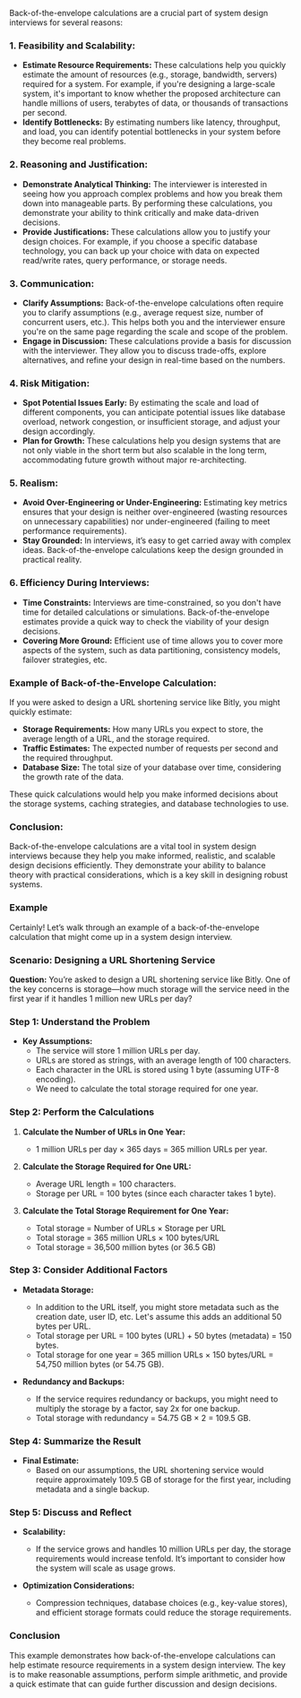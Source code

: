 Back-of-the-envelope calculations are a crucial part of system design interviews for several reasons:

### 1. **Feasibility and Scalability:**
   - **Estimate Resource Requirements:** These calculations help you quickly estimate the amount of resources (e.g., storage, bandwidth, servers) required for a system. For example, if you're designing a large-scale system, it's important to know whether the proposed architecture can handle millions of users, terabytes of data, or thousands of transactions per second.
   - **Identify Bottlenecks:** By estimating numbers like latency, throughput, and load, you can identify potential bottlenecks in your system before they become real problems.

### 2. **Reasoning and Justification:**
   - **Demonstrate Analytical Thinking:** The interviewer is interested in seeing how you approach complex problems and how you break them down into manageable parts. By performing these calculations, you demonstrate your ability to think critically and make data-driven decisions.
   - **Provide Justifications:** These calculations allow you to justify your design choices. For example, if you choose a specific database technology, you can back up your choice with data on expected read/write rates, query performance, or storage needs.

### 3. **Communication:**
   - **Clarify Assumptions:** Back-of-the-envelope calculations often require you to clarify assumptions (e.g., average request size, number of concurrent users, etc.). This helps both you and the interviewer ensure you're on the same page regarding the scale and scope of the problem.
   - **Engage in Discussion:** These calculations provide a basis for discussion with the interviewer. They allow you to discuss trade-offs, explore alternatives, and refine your design in real-time based on the numbers.

### 4. **Risk Mitigation:**
   - **Spot Potential Issues Early:** By estimating the scale and load of different components, you can anticipate potential issues like database overload, network congestion, or insufficient storage, and adjust your design accordingly.
   - **Plan for Growth:** These calculations help you design systems that are not only viable in the short term but also scalable in the long term, accommodating future growth without major re-architecting.

### 5. **Realism:**
   - **Avoid Over-Engineering or Under-Engineering:** Estimating key metrics ensures that your design is neither over-engineered (wasting resources on unnecessary capabilities) nor under-engineered (failing to meet performance requirements).
   - **Stay Grounded:** In interviews, it’s easy to get carried away with complex ideas. Back-of-the-envelope calculations keep the design grounded in practical reality.

### 6. **Efficiency During Interviews:**
   - **Time Constraints:** Interviews are time-constrained, so you don't have time for detailed calculations or simulations. Back-of-the-envelope estimates provide a quick way to check the viability of your design decisions.
   - **Covering More Ground:** Efficient use of time allows you to cover more aspects of the system, such as data partitioning, consistency models, failover strategies, etc.

### Example of Back-of-the-Envelope Calculation:
If you were asked to design a URL shortening service like Bitly, you might quickly estimate:
- **Storage Requirements:** How many URLs you expect to store, the average length of a URL, and the storage required.
- **Traffic Estimates:** The expected number of requests per second and the required throughput.
- **Database Size:** The total size of your database over time, considering the growth rate of the data.

These quick calculations would help you make informed decisions about the storage systems, caching strategies, and database technologies to use.

### Conclusion:
Back-of-the-envelope calculations are a vital tool in system design interviews because they help you make informed, realistic, and scalable design decisions efficiently. They demonstrate your ability to balance theory with practical considerations, which is a key skill in designing robust systems.


### Example

Certainly! Let’s walk through an example of a back-of-the-envelope calculation that might come up in a system design interview. 

### Scenario: Designing a URL Shortening Service

**Question:**
You’re asked to design a URL shortening service like Bitly. One of the key concerns is storage—how much storage will the service need in the first year if it handles 1 million new URLs per day?

### Step 1: Understand the Problem
- **Key Assumptions:**
  - The service will store 1 million URLs per day.
  - URLs are stored as strings, with an average length of 100 characters.
  - Each character in the URL is stored using 1 byte (assuming UTF-8 encoding).
  - We need to calculate the total storage required for one year.

### Step 2: Perform the Calculations

1. **Calculate the Number of URLs in One Year:**
   - 1 million URLs per day × 365 days = 365 million URLs per year.

2. **Calculate the Storage Required for One URL:**
   - Average URL length = 100 characters.
   - Storage per URL = 100 bytes (since each character takes 1 byte).

3. **Calculate the Total Storage Requirement for One Year:**
   - Total storage = Number of URLs × Storage per URL
   - Total storage = 365 million URLs × 100 bytes/URL
   - Total storage = 36,500 million bytes (or 36.5 GB)

### Step 3: Consider Additional Factors

- **Metadata Storage:**
  - In addition to the URL itself, you might store metadata such as the creation date, user ID, etc. Let's assume this adds an additional 50 bytes per URL.
  - Total storage per URL = 100 bytes (URL) + 50 bytes (metadata) = 150 bytes.
  - Total storage for one year = 365 million URLs × 150 bytes/URL = 54,750 million bytes (or 54.75 GB).

- **Redundancy and Backups:**
  - If the service requires redundancy or backups, you might need to multiply the storage by a factor, say 2x for one backup.
  - Total storage with redundancy = 54.75 GB × 2 = 109.5 GB.

### Step 4: Summarize the Result

- **Final Estimate:**
  - Based on our assumptions, the URL shortening service would require approximately 109.5 GB of storage for the first year, including metadata and a single backup.

### Step 5: Discuss and Reflect

- **Scalability:**
  - If the service grows and handles 10 million URLs per day, the storage requirements would increase tenfold. It’s important to consider how the system will scale as usage grows.

- **Optimization Considerations:**
  - Compression techniques, database choices (e.g., key-value stores), and efficient storage formats could reduce the storage requirements.

### Conclusion

This example demonstrates how back-of-the-envelope calculations can help estimate resource requirements in a system design interview. The key is to make reasonable assumptions, perform simple arithmetic, and provide a quick estimate that can guide further discussion and design decisions.